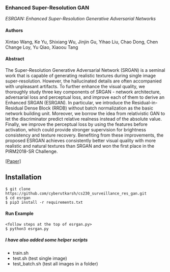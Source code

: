 ### Enhanced Super-Resolution GAN
_ESRGAN: Enhanced Super-Resolution Generative Adversarial Networks_

#### Authors
Xintao Wang, Ke Yu, Shixiang Wu, Jinjin Gu, Yihao Liu, Chao Dong, Chen Change Loy, Yu Qiao, Xiaoou Tang

#### Abstract
The Super-Resolution Generative Adversarial Network (SRGAN) is a seminal work that is capable of generating realistic textures during single image super-resolution. However, the hallucinated details are often accompanied with unpleasant artifacts. To further enhance the visual quality, we thoroughly study three key components of SRGAN - network architecture, adversarial loss and perceptual loss, and improve each of them to derive an Enhanced SRGAN (ESRGAN). In particular, we introduce the Residual-in-Residual Dense Block (RRDB) without batch normalization as the basic network building unit. Moreover, we borrow the idea from relativistic GAN to let the discriminator predict relative realness instead of the absolute value. Finally, we improve the perceptual loss by using the features before activation, which could provide stronger supervision for brightness consistency and texture recovery. Benefiting from these improvements, the proposed ESRGAN achieves consistently better visual quality with more realistic and natural textures than SRGAN and won the first place in the PIRM2018-SR Challenge. 

[[Paper]](https://arxiv.org/abs/1809.00219)

## Installation
    $ git clone https://github.com/cyberutkarsh/cs230_surveillance_res_gan.git
    $ cd esrgan
    $ pip3 install -r requirements.txt
    
#### Run Example
```
<follow steps at the top of esrgan.py>
$ python3 esrgan.py
```

##### I have also added some helper scripts
- train.sh
- test.sh (test single image)
- test_batch.sh (test all images in a folder)
